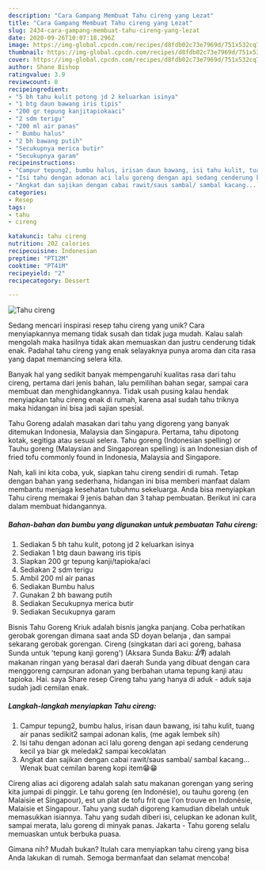 ```yaml
---
description: "Cara Gampang Membuat Tahu cireng yang Lezat"
title: "Cara Gampang Membuat Tahu cireng yang Lezat"
slug: 2434-cara-gampang-membuat-tahu-cireng-yang-lezat
date: 2020-09-26T10:07:18.296Z
image: https://img-global.cpcdn.com/recipes/d8fdb02c73e7969d/751x532cq70/tahu-cireng-foto-resep-utama.jpg
thumbnail: https://img-global.cpcdn.com/recipes/d8fdb02c73e7969d/751x532cq70/tahu-cireng-foto-resep-utama.jpg
cover: https://img-global.cpcdn.com/recipes/d8fdb02c73e7969d/751x532cq70/tahu-cireng-foto-resep-utama.jpg
author: Shane Bishop
ratingvalue: 3.9
reviewcount: 8
recipeingredient:
- "5 bh tahu kulit potong jd 2 keluarkan isinya"
- "1 btg daun bawang iris tipis"
- "200 gr tepung kanjitapiokaaci"
- "2 sdm terigu"
- "200 ml air panas"
- " Bumbu halus"
- "2 bh bawang putih"
- "Secukupnya merica butir"
- "Secukupnya garam"
recipeinstructions:
- "Campur tepung2, bumbu halus, irisan daun bawang, isi tahu kulit, tuang air panas sedikit2 sampai adonan kalis, (me agak lembek sih)"
- "Isi tahu dengan adonan aci lalu goreng dengan api sedang cenderung kecil ya biar gk meledak2 sampai kecoklatan"
- "Angkat dan sajikan dengan cabai rawit/saus sambal/ sambal kacang... Wenak buat cemilan bareng kopi item😁😁"
categories:
- Resep
tags:
- tahu
- cireng

katakunci: tahu cireng 
nutrition: 202 calories
recipecuisine: Indonesian
preptime: "PT12M"
cooktime: "PT41M"
recipeyield: "2"
recipecategory: Dessert

---
```



![Tahu cireng](https://img-global.cpcdn.com/recipes/d8fdb02c73e7969d/751x532cq70/tahu-cireng-foto-resep-utama.jpg)

Sedang mencari inspirasi resep tahu cireng yang unik? Cara menyiapkannya memang tidak susah dan tidak juga mudah. Kalau salah mengolah maka hasilnya tidak akan memuaskan dan justru cenderung tidak enak. Padahal tahu cireng yang enak selayaknya punya aroma dan cita rasa yang dapat memancing selera kita.

Banyak hal yang sedikit banyak mempengaruhi kualitas rasa dari tahu cireng, pertama dari jenis bahan, lalu pemilihan bahan segar, sampai cara membuat dan menghidangkannya. Tidak usah pusing kalau hendak menyiapkan tahu cireng enak di rumah, karena asal sudah tahu triknya maka hidangan ini bisa jadi sajian spesial.

Tahu Goreng adalah masakan dari tahu yang digoreng yang banyak ditemukan Indonesia, Malaysia dan Singapura. Pertama, tahu dipotong kotak, segitiga atau sesuai selera. Tahu goreng (Indonesian spelling) or Tauhu goreng (Malaysian and Singaporean spelling) is an Indonesian dish of fried tofu commonly found in Indonesia, Malaysia and Singapore.


Nah, kali ini kita coba, yuk, siapkan tahu cireng sendiri di rumah. Tetap dengan bahan yang sederhana, hidangan ini bisa memberi manfaat dalam membantu menjaga kesehatan tubuhmu sekeluarga. Anda bisa menyiapkan Tahu cireng memakai 9 jenis bahan dan 3 tahap pembuatan. Berikut ini cara dalam membuat hidangannya.

<!--inarticleads1-->

##### Bahan-bahan dan bumbu yang digunakan untuk pembuatan Tahu cireng:

1. Sediakan 5 bh tahu kulit, potong jd 2 keluarkan isinya
1. Sediakan 1 btg daun bawang iris tipis
1. Siapkan 200 gr tepung kanji/tapioka/aci
1. Sediakan 2 sdm terigu
1. Ambil 200 ml air panas
1. Sediakan  Bumbu halus
1. Gunakan 2 bh bawang putih
1. Sediakan Secukupnya merica butir
1. Sediakan Secukupnya garam


Bisnis Tahu Goreng Kriuk adalah bisnis jangka panjang. Coba perhatikan gerobak gorengan dimana saat anda SD doyan belanja , dan sampai sekarang gerobak gorengan. Cireng (singkatan dari aci goreng, bahasa Sunda untuk &#39;tepung kanji goreng&#39;) (Aksara Sunda Baku: ᮎᮤᮛᮨᮀ) adalah makanan ringan yang berasal dari daerah Sunda yang dibuat dengan cara menggoreng campuran adonan yang berbahan utama tepung kanji atau tapioka. Hai. saya Share resep Cireng tahu yang hanya di aduk - aduk saja sudah jadi cemilan enak. 

<!--inarticleads2-->

##### Langkah-langkah menyiapkan Tahu cireng:

1. Campur tepung2, bumbu halus, irisan daun bawang, isi tahu kulit, tuang air panas sedikit2 sampai adonan kalis, (me agak lembek sih)
1. Isi tahu dengan adonan aci lalu goreng dengan api sedang cenderung kecil ya biar gk meledak2 sampai kecoklatan
1. Angkat dan sajikan dengan cabai rawit/saus sambal/ sambal kacang... Wenak buat cemilan bareng kopi item😁😁


Cireng alias aci digoreng adalah salah satu makanan gorengan yang sering kita jumpai di pinggir. Le tahu goreng (en Indonésie), ou tauhu goreng (en Malaisie et Singapour), est un plat de tofu frit que l&#39;on trouve en Indonésie, Malaisie et Singapour. Tahu yang sudah digoreng kamudian dibelah untuk memasukkan isiannya. Tahu yang sudah diberi isi, celupkan ke adonan kulit, sampai merata, lalu goreng di minyak panas. Jakarta - Tahu goreng selalu memuaskan untuk berbuka puasa. 

Gimana nih? Mudah bukan? Itulah cara menyiapkan tahu cireng yang bisa Anda lakukan di rumah. Semoga bermanfaat dan selamat mencoba!

